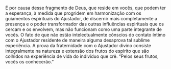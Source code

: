 ﻿É por causa desse fragmento de Deus, que reside em vocês, que podem ter a esperança, à medida que progridem em harmonização com os guiamentos espirituais do Ajustador, de discernir mais completamente a presença e o poder transformador das outras influências espirituais que os cercam e os envolvem, mas não funcionam como uma parte integrante de vocês. O fato de que não estão intelectualmente cônscios do contato íntimo com o Ajustador residente de maneira alguma desaprova tal sublime experiência. A prova da fraternidade com o Ajustador divino consiste integralmente na natureza e extensão dos frutos do espírito que são colhidos na experiência de vida do indivíduo que crê. “Pelos seus frutos, vocês os conhecerão.”